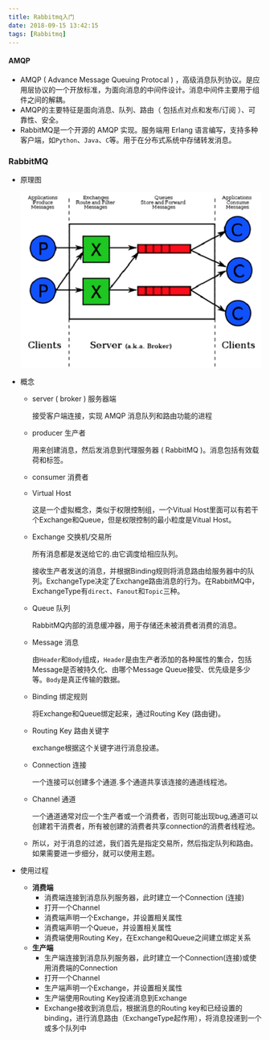 ```yaml
---
title: Rabbitmq入门
date: 2018-09-15 13:42:15
tags: [Rabbitmq]
---
```


#### AMQP

- AMQP ( Advance Message Queuing Protocal ) ，高级消息队列协议。是应用层协议的一个开放标准，为面向消息的中间件设计。消息中间件主要用于组件之间的解耦。
- AMQP的主要特征是面向消息、队列、路由（ 包括点对点和发布/订阅 ）、可靠性、安全。
- RabbitMQ是一个开源的 AMQP 实现。服务端用 Erlang 语言编写，支持多种客户端，如`Python`、`Java`、`C`等。用于在分布式系统中存储转发消息。

### RabbitMQ

- 原理图

  ![rabbitmq](/images/Rabbitmq.png)


- 概念

  - server ( broker ) 服务器端

    接受客户端连接，实现 AMQP 消息队列和路由功能的进程

  - producer 生产者

    用来创建消息，然后发消息到代理服务器 ( RabbitMQ )。消息包括有效载荷和标签。

  - consumer 消费者

  - Virtual Host

    这是一个虚拟概念，类似于权限控制组，一个Vitual Host里面可以有若干个Exchange和Queue，但是权限控制的最小粒度是Vitual Host。

  - Exchange 交换机/交易所

    所有消息都是发送给它的.由它调度给相应队列。

    接收生产者发送的消息，并根据Binding规则将消息路由给服务器中的队列。ExchangeType决定了Exchange路由消息的行为。在RabbitMQ中，ExchangeType有`direct`、`Fanout`和`Topic`三种。

  - Queue 队列

    RabbitMQ内部的消息缓冲器，用于存储还未被消费者消费的消息。

  - Message 消息

    由`Header`和`Body`组成，`Header`是由生产者添加的各种属性的集合，包括Message是否被持久化、由哪个Message Queue接受、优先级是多少等。`Body`是真正传输的数据。

  - Binding 绑定规则

    将Exchange和Queue绑定起来，通过Routing Key (路由键)。

  - Routing Key 路由关键字

    exchange根据这个关键字进行消息投递。

  - Connection 连接

    一个连接可以创建多个通道.多个通道共享该连接的通道线程池。

  - Channel 通道

    一个通道通常对应一个生产者或一个消费者，否则可能出现bug,通道可以创建若干消费者，所有被创建的消费者共享connection的消费者线程池。

  - 所以，对于消息的过滤，我们首先是指定交易所，然后指定队列和路由。如果需要进一步细分，就可以使用主题。

- 使用过程

  - **消费端**
      - 消费端连接到消息队列服务器，此时建立一个Connection (连接)
      - 打开一个Channel
      - 消费端声明一个Exchange，并设置相关属性
      - 消费端声明一个Queue，并设置相关属性
      - 消费端使用Routing Key，在Exchange和Queue之间建立绑定关系
  - **生产端**
      - 生产端连接到消息队列服务器，此时建立一个Connection(连接)或使用消费端的Connection
      - 打开一个Channel
      - 生产端声明一个Exchange，并设置相关属性
      - 生产端使用Routing Key投递消息到Exchange
      - Exchange接收到消息后，根据消息的Routing key和已经设置的binding，进行消息路由（ExchangeType起作用），将消息投递到一个或多个队列中


